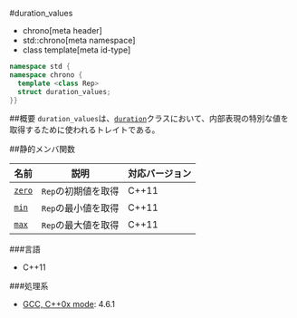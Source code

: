 #duration_values
* chrono[meta header]
* std::chrono[meta namespace]
* class template[meta id-type]

```cpp
namespace std {
namespace chrono {
  template <class Rep>
  struct duration_values;
}}
```

##概要
`duration_values`は、[`duration`](/reference/chrono/duration.md)クラスにおいて、内部表現の特別な値を取得するために使われるトレイトである。


##静的メンバ関数

| 名前 | 説明 | 対応バージョン |
|-------------------------------------|---------------------|-------|
| [`zero`](./duration_values/zero.md) | `Rep`の初期値を取得 | C++11 |
| [`min`](./duration_values/min.md)   | `Rep`の最小値を取得 | C++11 |
| [`max`](./duration_values/max.md)   | `Rep`の最大値を取得 | C++11 |


###言語
- C++11

###処理系
- [GCC, C++0x mode](/implementation.md#gcc): 4.6.1


